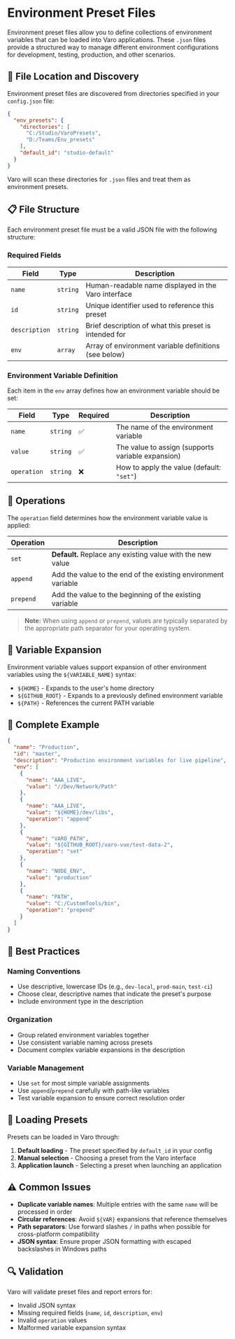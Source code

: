 # Environment Preset Files

Environment preset files allow you to define collections of environment variables that can be loaded into Varo applications. These `.json` files provide a structured way to manage different environment configurations for development, testing, production, and other scenarios.

## 📁 File Location and Discovery

Environment preset files are discovered from directories specified in your `config.json` file:

```json
{
  "env_presets": {
    "directories": [
      "C:/Studio/VaroPresets",
      "D:/Teams/Env_presets"
    ],
    "default_id": "studio-default"
  }
}
```

Varo will scan these directories for `.json` files and treat them as environment presets.

## 📋 File Structure

Each environment preset file must be a valid JSON file with the following structure:

### Required Fields

| Field         | Type     | Description                                                    |
| ------------- | -------- | -------------------------------------------------------------- |
| `name`        | `string` | Human-readable name displayed in the Varo interface           |
| `id`          | `string` | Unique identifier used to reference this preset               |
| `description` | `string` | Brief description of what this preset is intended for         |
| `env`         | `array`  | Array of environment variable definitions (see below)         |

### Environment Variable Definition

Each item in the `env` array defines how an environment variable should be set:

| Field       | Type     | Required | Description                                           |
| ----------- | -------- | -------- | ----------------------------------------------------- |
| `name`      | `string` | ✅       | The name of the environment variable                  |
| `value`     | `string` | ✅       | The value to assign (supports variable expansion)     |
| `operation` | `string` | ❌       | How to apply the value (default: `"set"`)             |

## 🔧 Operations

The `operation` field determines how the environment variable value is applied:

| Operation | Description                                                     |
| --------- | --------------------------------------------------------------- |
| `set`     | **Default.** Replace any existing value with the new value     |
| `append`  | Add the value to the end of the existing environment variable  |
| `prepend` | Add the value to the beginning of the existing variable        |

> **Note:** When using `append` or `prepend`, values are typically separated by the appropriate path separator for your operating system.

## 🔀 Variable Expansion

Environment variable values support expansion of other environment variables using the `${VARIABLE_NAME}` syntax:

- `${HOME}` - Expands to the user's home directory
- `${GITHUB_ROOT}` - Expands to a previously defined environment variable
- `${PATH}` - References the current PATH variable

## 📝 Complete Example

```json
{
  "name": "Production",
  "id": "master",
  "description": "Production environment variables for live pipeline",
  "env": [
    {
      "name": "AAA_LIVE",
      "value": "//Dev/Network/Path"
    },
    {
      "name": "AAA_LIVE",
      "value": "${HOME}/dev/libs",
      "operation": "append"
    },
    {
      "name": "VARO_PATH",
      "value": "${GITHUB_ROOT}/varo-vue/test-data-2",
      "operation": "set"
    },
    {
      "name": "NODE_ENV",
      "value": "production"
    },
    {
      "name": "PATH",
      "value": "C:/CustomTools/bin",
      "operation": "prepend"
    }
  ]
}
```

## 🎯 Best Practices

### Naming Conventions
- Use descriptive, lowercase IDs (e.g., `dev-local`, `prod-main`, `test-ci`)
- Choose clear, descriptive names that indicate the preset's purpose
- Include environment type in the description

### Organization
- Group related environment variables together
- Use consistent variable naming across presets
- Document complex variable expansions in the description

### Variable Management
- Use `set` for most simple variable assignments
- Use `append`/`prepend` carefully with path-like variables
- Test variable expansion to ensure correct resolution order

## 🔄 Loading Presets

Presets can be loaded in Varo through:

1. **Default loading** - The preset specified by `default_id` in your config
2. **Manual selection** - Choosing a preset from the Varo interface
3. **Application launch** - Selecting a preset when launching an application

## ⚠️ Common Issues

- **Duplicate variable names**: Multiple entries with the same `name` will be processed in order
- **Circular references**: Avoid `${VAR}` expansions that reference themselves
- **Path separators**: Use forward slashes `/` in paths when possible for cross-platform compatibility
- **JSON syntax**: Ensure proper JSON formatting with escaped backslashes in Windows paths

## 🔍 Validation

Varo will validate preset files and report errors for:
- Invalid JSON syntax
- Missing required fields (`name`, `id`, `description`, `env`)
- Invalid `operation` values
- Malformed variable expansion syntax